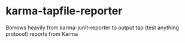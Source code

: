 karma-tapfile-reporter
======================

Borrows heavily from karma-junit-reporter to output tap (test anything protocol) reports from Karma

